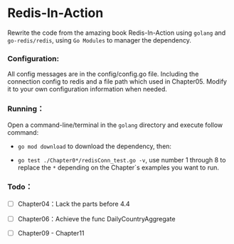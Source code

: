 # Redis-In-Action
Rewrite the code from the amazing book Redis-In-Action using `golang` and `go-redis/redis`, using `Go Modules` to manager the dependency.

### Configuration:

All config messages are in the config/config.go file. Including the connection config to redis and a file path which used in Chapter05.
Modify it to your own configuration information when needed.

### Running：

Open a command-line/terminal in the `golang` directory and execute follow command:

- `go mod download` to download the dependency, then:

- `go test ./Chapter0*/redisConn_test.go -v`, use number 1 through 8 to replace the `*`  depending on the Chapter`s examples you want to run.


### Todo：

-[ ] Chapter04：Lack the parts before 4.4

-[ ] Chapter06：Achieve the func DailyCountryAggregate

-[ ] Chapter09 - Chapter11

